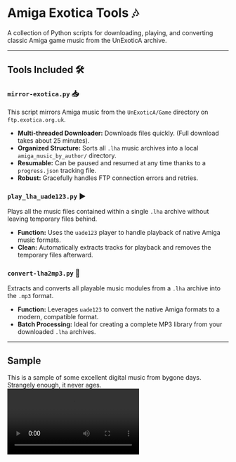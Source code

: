 # Amiga Exotica Tools 🎶

A collection of Python scripts for downloading, playing, and converting classic Amiga game music from the UnExoticA archive.

---

## Tools Included 🛠️

### `mirror-exotica.py` 📥

This script mirrors Amiga music from the `UnExoticA/Game` directory on `ftp.exotica.org.uk`.

* **Multi-threaded Downloader:** Downloads files quickly. (Full download takes about 25 minutes).
* **Organized Structure:** Sorts all `.lha` music archives into a local `amiga_music_by_author/` directory.
* **Resumable:** Can be paused and resumed at any time thanks to a `progress.json` tracking file.
* **Robust:** Gracefully handles FTP connection errors and retries.



### `play_lha_uade123.py` ▶️

Plays all the music files contained within a single `.lha` archive without leaving temporary files behind.

* **Function:** Uses the `uade123` player to handle playback of native Amiga music formats.
* **Clean:** Automatically extracts tracks for playback and removes the temporary files afterward.

### `convert-lha2mp3.py` 🔄

Extracts and converts all playable music modules from a `.lha` archive into the `.mp3` format.

* **Function:** Leverages `uade123` to convert the native Amiga formats to a modern, compatible format.
* **Batch Processing:** Ideal for creating a complete MP3 library from your downloaded `.lha` archives.


---

## Sample

This is a sample of some excellent digital music from bygone days. Strangely enough, it never ages.
<video src="https://github.com/user-attachments/assets/6886278e-4dd0-4114-8eeb-85b939f2172b">controls</video>
